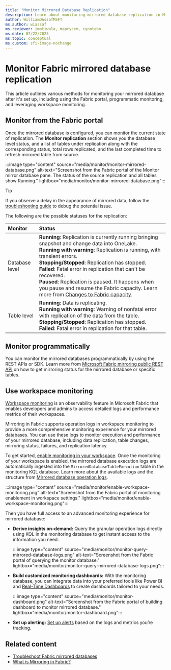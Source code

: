 ```yaml
---
title: "Monitor Mirrored Database Replication"
description: Learn about monitoring mirrored database replication in Microsoft Fabric.
author: WilliamDAssafMSFT
ms.author: wiassaf
ms.reviewer: imotiwala, maprycem, cynotebo
ms.date: 07/22/2025
ms.topic: conceptual
ms.custom: sfi-image-nochange
---
```

# Monitor Fabric mirrored database replication

This article outlines various methods for monitoring your mirrored database after it's set up, including using the Fabric portal, programmatic monitoring, and leveraging workspace monitoring.

## Monitor from the Fabric portal

Once the mirrored database is configured, you can monitor the current state of replication. The **Monitor replication** section shows you the database level status, and a list of tables under replication along with the corresponding status, total rows replicated, and the last completed time to refresh mirrored table from source.

:::image type="content" source="media/monitor/monitor-mirrored-database.png" alt-text="Screenshot from the Fabric portal of the Monitor mirror database pane. The status of the source replication and all tables show Running." lightbox="media/monitor/monitor-mirrored-database.png":::

> [!TIP]
> If you observe a delay in the appearance of mirrored data, follow the [troubleshooting guide](troubleshooting.md#data-doesnt-appear-to-be-replicating) to debug the potential issue.

The following are the possible statuses for the replication:

| **Monitor** | **Status** |
|:--|:--|
| Database level | **Running**: Replication is currently running bringing snapshot and change data into OneLake.<br/>**Running with warning**: Replication is running, with transient errors.<br/>**Stopping/Stopped**: Replication has stopped.<br/>**Failed**: Fatal error in replication that can't be recovered.<br/>**Paused**: Replication is paused. It happens when you pause and resume the Fabric capacity. Learn more from [Changes to Fabric capacity](troubleshooting.md#changes-to-fabric-capacity). |
| Table level | **Running**: Data is replicating.<br/>**Running with warning**: Warning of nonfatal error with replication of the data from the table.<br/>**Stopping/Stopped**: Replication has stopped.<br/>**Failed**: Fatal error in replication for that table. |

## Monitor programmatically

You can monitor the mirrored databases programmatically by using the REST APIs or SDK. Learn more from [Microsoft Fabric mirroring public REST API](../database/mirrored-database/mirrored-database-rest-api.md) on how to get mirroring status for the mirrored database or specific tables.

## Use workspace monitoring

[Workspace monitoring](../fundamentals/workspace-monitoring-overview.md) is an observability feature in Microsoft Fabric that enables developers and admins to access detailed logs and performance metrics of their workspaces.

Mirroring in Fabric supports operation logs in workspace monitoring to provide a more comprehensive monitoring experience for your mirrored databases. You can use these logs to monitor execution and performance of your mirrored database, including data replication, table changes, mirroring status, failures, and replication latency.

To get started, [enable monitoring in your workspace](../fundamentals/enable-workspace-monitoring.md). Once the monitoring of your workspace is enabled, the mirrored database execution logs are automatically ingested into the `MirroredDatabaseTableExecution` table in the monitoring KQL database. Learn more about the available logs and the structure from [Mirrored database operation logs](../database/mirrored-database/monitor-logs.md).

:::image type="content" source="media/monitor/enable-workspace-monitoring.png" alt-text="Screenshot from the Fabric portal of monitoring enablement in workspace settings." lightbox="media/monitor/enable-workspace-monitoring.png":::

Then you have full access to an advanced monitoring experience for mirrored database:

- **Derive insights on-demand:** Query the granular operation logs directly using KQL in the monitoring database to get instant access to the information you need.

  :::image type="content" source="media/monitor/monitor-query-mirrored-database-logs.png" alt-text="Screenshot from the Fabric portal of querying the monitor database." lightbox="media/monitor/monitor-query-mirrored-database-logs.png":::

- **Build customized monitoring dashboards:** With the monitoring database, you can integrate data into your preferred tools like Power BI and [Real-Time Dashboards](../real-time-intelligence/dashboard-real-time-create.md) to create dashboards tailored to your needs.

  :::image type="content" source="media/monitor/monitor-dashboard.png" alt-text="Screenshot from the Fabric portal of building dashboard to monitor mirrored database." lightbox="media/monitor/monitor-dashboard.png":::

- **Set up alerting:** [Set up alerts](../real-time-intelligence/user-flow-6.md) based on the logs and metrics you’re tracking.

## Related content

- [Troubleshoot Fabric mirrored databases](../database/mirrored-database/troubleshooting.md)
- [What is Mirroring in Fabric?](../database/mirrored-database/overview.md)
